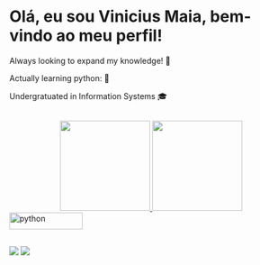 # Olá, eu sou Vinicius Maia, bem-vindo ao meu perfil!
Always looking to expand my knowledge! 🔭
 
 Actually learning python: 🐍

 Undergratuated in Information Systems 🎓
##

<div align="center">
  <a href="https://github.com/ViniciusMaiaM">
  <img height="160cm" src="https://github-readme-stats.vercel.app/api?username=ViniciusMaiaM&show_icons=true&theme=radical&include_all_commits=true&count_private=true"/>
  <img height="160cm" src="https://github-readme-stats.vercel.app/api/top-langs/?username=ViniciusMaiaM&layout=compact&langs_count=7&theme=radical"/>
</div>

<div style = "dysplay: inline_block">
  <img align = "center" alt = "python" height = "30" width = "130" src = "https://cdn.jsdelivr.net/gh/devicons/devicon/icons/python/python-original.svg">
</div>

##


<div> 
  <a href = "mailto:viniciusmaiamarinho1@gmail.com"><img src="https://img.shields.io/badge/Gmail-D14836?style=for-the-badge&logo=gmail&logoColor=white"></a>
  <a href="https://www.linkedin.com/in/vinicius-maia-545000239/" target="_blank"><img src="https://img.shields.io/badge/-LinkedIn-%230077B5?style=for-the-badge&logo=linkedin&logoColor=white" target="_blank"></a> 
</div>

<!---
ViniciusMaiaM/ViniciusMaiaM is a ✨ special ✨ repository because its `README.md` (this file) appears on your GitHub profile.
You can click the Preview link to take a look at your changes.
--->
